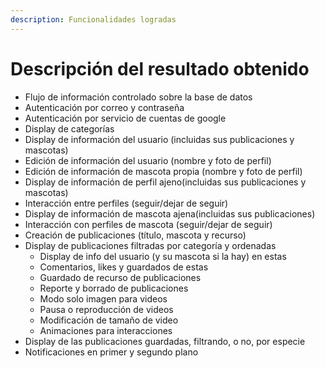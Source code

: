 ```yaml
---
description: Funcionalidades logradas
---
```


# Descripción del resultado obtenido

* Flujo de información controlado sobre la base de datos
* Autenticación por correo y contraseña
* Autenticación por servicio de cuentas de google
* Display de categorías
* Display de información del usuario (incluidas sus publicaciones y mascotas)
* Edición de información del usuario (nombre y foto de perfil)
* Edición de información de mascota propia (nombre y foto de perfil)
* Display de información de perfil ajeno(incluidas sus publicaciones y mascotas)
* Interacción entre perfiles (seguir/dejar de seguir)
* Display de información de mascota ajena(incluidas sus publicaciones)
* Interacción con perfiles de mascota (seguir/dejar de seguir)
* Creación de publicaciones (título, mascota y recurso)
* Display de publicaciones filtradas por categoría y ordenadas
  * Display de info del usuario (y su mascota si la hay) en estas
  * Comentarios, likes y guardados de estas
  * Guardado de recurso de publicaciones
  * Reporte y borrado de publicaciones
  * Modo solo imagen para videos
  * Pausa o reproducción de videos
  * Modificación de tamaño de video
  * Animaciones para interacciones
* Display de las publicaciones guardadas, filtrando, o no, por especie
* Notificaciones en primer y segundo plano
